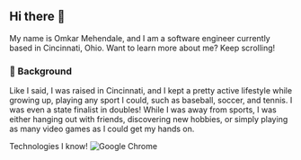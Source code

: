 ## Hi there 👋

My name is Omkar Mehendale, and I am a software engineer currently based in Cincinnati, Ohio. Want to learn more about me? Keep scrolling!

### 🏫 Background

Like I said, I was raised in Cincinnati, and I kept a pretty active lifestyle while growing up, playing any sport I could, such as baseball, soccer, and tennis. I was even a state finalist in doubles! While I was away from sports, I was either hanging out with friends, discovering new hobbies, or simply playing as many video games as I could get my hands on. 



Technologies I know!
![Google Chrome](https://img.shields.io/badge/Google%20Chrome-4285F4?style=for-the-badge&logo=GoogleChrome&logoColor=white)

<!--
**mehendaleo/mehendaleo** is a ✨ _special_ ✨ repository because its `README.md` (this file) appears on your GitHub profile.

Here are some ideas to get you started:

- 🔭 I’m currently working on ...
- 🌱 I’m currently learning ...
- 👯 I’m looking to collaborate on ...
- 🤔 I’m looking for help with ...
- 💬 Ask me about ...
- 📫 How to reach me: ...
- 😄 Pronouns: ...
- ⚡ Fun fact: ...
-->
